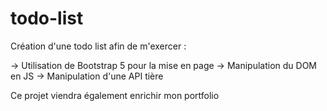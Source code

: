 # todo-list

Création d'une todo list afin de m'exercer :

-> Utilisation de Bootstrap 5 pour la mise en page
-> Manipulation du DOM en JS
-> Manipulation d'une API tière

Ce projet viendra également enrichir mon portfolio
